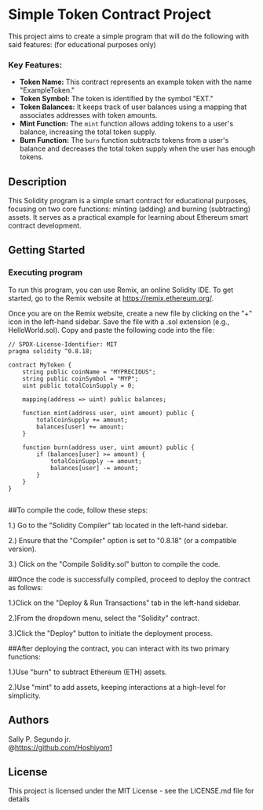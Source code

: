 # Simple Token Contract Project
This project aims to create a simple program that will do the following with said features: (for educational purposes only)

### Key Features:

- **Token Name:** This contract represents an example token with the name "ExampleToken."
- **Token Symbol:** The token is identified by the symbol "EXT."
- **Token Balances:** It keeps track of user balances using a mapping that associates addresses with token amounts.
- **Mint Function:** The `mint` function allows adding tokens to a user's balance, increasing the total token supply.
- **Burn Function:** The `burn` function subtracts tokens from a user's balance and decreases the total token supply when the user has enough tokens.


## Description

This Solidity program is a simple smart contract for educational purposes, focusing on two core functions: minting (adding) and burning (subtracting) assets. It serves as a practical example for learning about Ethereum smart contract development.

## Getting Started

### Executing program

To run this program, you can use Remix, an online Solidity IDE. To get started, go to the Remix website at https://remix.ethereum.org/.

Once you are on the Remix website, create a new file by clicking on the "+" icon in the left-hand sidebar. Save the file with a .sol extension (e.g., HelloWorld.sol). Copy and paste the following code into the file:

```solidity
// SPDX-License-Identifier: MIT
pragma solidity ^0.8.18;

contract MyToken {
    string public coinName = "MYPRECIOUS";
    string public coinSymbol = "MYP";
    uint public totalCoinSupply = 0;
    
    mapping(address => uint) public balances;

    function mint(address user, uint amount) public {
        totalCoinSupply += amount;
        balances[user] += amount;
    }

    function burn(address user, uint amount) public {
        if (balances[user] >= amount) {
            totalCoinSupply -= amount;
            balances[user] -= amount;
        }
    }
}


```

##To compile the code, follow these steps:


1.) Go to the "Solidity Compiler" tab located in the left-hand sidebar.

2.) Ensure that the "Compiler" option is set to "0.8.18" (or a compatible version).

3.) Click on the "Compile Solidity.sol" button to compile the code.

##Once the code is successfully compiled, proceed to deploy the contract as follows:

1.)Click on the "Deploy & Run Transactions" tab in the left-hand sidebar.

2.)From the dropdown menu, select the "Solidity" contract.

3.)Click the "Deploy" button to initiate the deployment process.

##After deploying the contract, you can interact with its two primary functions:

1.)Use "burn" to subtract Ethereum (ETH) assets.

2.)Use "mint" to add assets, keeping interactions at a high-level for simplicity.

## Authors

Sally P. Segundo jr.   
@https://github.com/Hoshiyom1


## License

This project is licensed under the MIT License - see the LICENSE.md file for details
